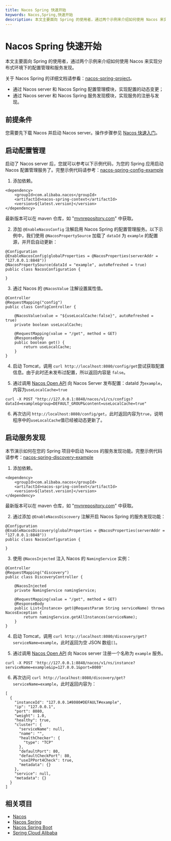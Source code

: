 ```yaml
---
title: Nacos Spring 快速开始
keywords: Nacos,Spring,快速开始
description: 本文主要面向 Spring 的使用者，通过两个示例来介绍如何使用 Nacos 来实现分布式环境下的配置管理和服务发现。
---
```


# Nacos Spring 快速开始

本文主要面向 Spring 的使用者，通过两个示例来介绍如何使用 Nacos 来实现分布式环境下的配置管理和服务发现。

关于 Nacos Spring 的详细文档请参看：[nacos-spring-project](https://github.com/nacos-group/nacos-spring-project/wiki/Nacos-Spring-Project-0.3.1-%E6%96%B0%E5%8A%9F%E8%83%BD%E4%BD%BF%E7%94%A8%E6%89%8B%E5%86%8C)。

* 通过 Nacos server 和 Nacos Spring 配置管理模块，实现配置的动态变更；
* 通过 Nacos server 和 Nacos Spring 服务发现模块，实现服务的注册与发现。

## 前提条件

您需要先下载 Nacos 并启动 Nacos server。操作步骤参见 [Nacos 快速入门](https://nacos.io/zh-cn/docs/quick-start.html)。

## 启动配置管理

启动了 Nacos server 后，您就可以参考以下示例代码，为您的 Spring 应用启动 Nacos 配置管理服务了。完整示例代码请参考：[nacos-spring-config-example](https://github.com/nacos-group/nacos-examples/tree/master/nacos-spring-example/nacos-spring-config-example)

1. 添加依赖。

```
<dependency>
    <groupId>com.alibaba.nacos</groupId>
    <artifactId>nacos-spring-context</artifactId>
    <version>${latest.version}</version>
</dependency>
```

最新版本可以在 maven 仓库，如 "[mvnrepository.com](https://mvnrepository.com/artifact/com.alibaba.nacos/nacos-spring-context)" 中获取。

2. 添加 `@EnableNacosConfig` 注解启用 Nacos Spring 的配置管理服务。以下示例中，我们使用 `@NacosPropertySource` 加载了 `dataId` 为 `example` 的配置源，并开启自动更新：

```
@Configuration
@EnableNacosConfig(globalProperties = @NacosProperties(serverAddr = "127.0.0.1:8848"))
@NacosPropertySource(dataId = "example", autoRefreshed = true)
public class NacosConfiguration {

}
```

3. 通过 Nacos 的 `@NacosValue` 注解设置属性值。

```
@Controller
@RequestMapping("config")
public class ConfigController {

    @NacosValue(value = "${useLocalCache:false}", autoRefreshed = true)
    private boolean useLocalCache;

    @RequestMapping(value = "/get", method = GET)
    @ResponseBody
    public boolean get() {
        return useLocalCache;
    }
}
```

4. 启动 Tomcat，调用 `curl http://localhost:8080/config/get`尝试获取配置信息。由于此时还未发布过配置，所以返回内容是 `false`。

5. 通过调用 [Nacos Open API](https://nacos.io/zh-cn/docs/open-api.html) 向 Nacos Server 发布配置：dataId 为`example`，内容为`useLocalCache=true`

```
curl -X POST "http://127.0.0.1:8848/nacos/v1/cs/configs?dataId=example&group=DEFAULT_GROUP&content=useLocalCache=true"
```

6. 再次访问 `http://localhost:8080/config/get`，此时返回内容为`true`，说明程序中的`useLocalCache`值已经被动态更新了。

## 启动服务发现

本节演示如何在您的 Spring 项目中启动 Nacos 的服务发现功能。完整示例代码请参考：[nacos-spring-discovery-example](https://github.com/nacos-group/nacos-examples/tree/master/nacos-spring-example/nacos-spring-discovery-example)

1. 添加依赖。

```
<dependency>
    <groupId>com.alibaba.nacos</groupId>
    <artifactId>nacos-spring-context</artifactId>
    <version>${latest.version}</version>
</dependency>
```

最新版本可以在 maven 仓库，如 "[mvnrepository.com](https://mvnrepository.com/artifact/com.alibaba.nacos/nacos-spring-context)" 中获取。

2. 通过添加 `@EnableNacosDiscovery` 注解开启 Nacos Spring 的服务发现功能：

```
@Configuration
@EnableNacosDiscovery(globalProperties = @NacosProperties(serverAddr = "127.0.0.1:8848"))
public class NacosConfiguration {

}
```

3. 使用 `@NacosInjected` 注入  Nacos 的 `NamingService` 实例：

```
@Controller
@RequestMapping("discovery")
public class DiscoveryController {

    @NacosInjected
    private NamingService namingService;

    @RequestMapping(value = "/get", method = GET)
    @ResponseBody
    public List<Instance> get(@RequestParam String serviceName) throws NacosException {
        return namingService.getAllInstances(serviceName);
    }
}
```

4. 启动 Tomcat，调用 `curl http://localhost:8080/discovery/get?serviceName=example`，此时返回为空 JSON 数组`[]`。

5. 通过调用 [Nacos Open API](https://nacos.io/zh-cn/docs/open-api.html) 向  Nacos server 注册一个名称为 `example` 服务。

```
curl -X POST 'http://127.0.0.1:8848/nacos/v1/ns/instance?serviceName=example&ip=127.0.0.1&port=8080'
```

6. 再次访问 `curl http://localhost:8080/discovery/get?serviceName=example`，此时返回内容为：

```
[
  {
    "instanceId": "127.0.0.1#8080#DEFAULT#example",
    "ip": "127.0.0.1",
    "port": 8080,
    "weight": 1.0,
    "healthy": true,
    "cluster": {
      "serviceName": null,
      "name": "",
      "healthChecker": {
        "type": "TCP"
      },
      "defaultPort": 80,
      "defaultCheckPort": 80,
      "useIPPort4Check": true,
      "metadata": {}
    },
    "service": null,
    "metadata": {}
  }
]
```

## 相关项目

* [Nacos](https://github.com/alibaba/nacos)
* [Nacos Spring](https://github.com/nacos-group/nacos-spring-project)
* [Nacos Spring Boot](https://github.com/nacos-group/nacos-spring-boot-project)
* [Spring Cloud Alibaba](https://github.com/alibaba/spring-cloud-alibaba)
